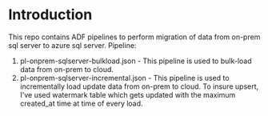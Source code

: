# Introduction 
This repo contains ADF pipelines to perform migration of data from on-prem sql server to azure sql server.
Pipeline:
1) pl-onprem-sqlserver-bulkload.json - This pipeline is used to bulk-load data from on-prem to cloud.
2) pl-onprem-sqlserver-incremental.json - This pipeline is used to incrementally load update data from on-prem to cloud. To insure upsert, I've used watermark table which gets updated with the maximum created_at time at time of every load.
